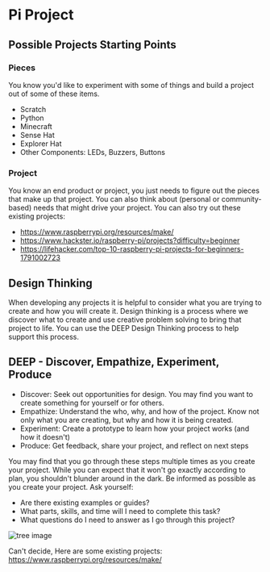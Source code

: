 # Pi Project
## Possible Projects Starting Points
### Pieces
You know you'd like to experiment with some of things and build a project out of some of these items.
- Scratch
- Python
- Minecraft
- Sense Hat
- Explorer Hat
- Other Components: LEDs, Buzzers, Buttons

### Project
You know an end product or project, you just needs to figure out the pieces that make up that project.
You can also think about (personal or community-based) needs that might drive your project. You can also try out these existing projects:
- https://www.raspberrypi.org/resources/make/
- https://www.hackster.io/raspberry-pi/projects?difficulty=beginner
- https://lifehacker.com/top-10-raspberry-pi-projects-for-beginners-1791002723


## Design Thinking
When developing any projects it is helpful to consider what you are trying to create and how you will create it. Design thinking is a process where we discover what to create and use creative problem solving to bring that project to life. You can use the DEEP Design Thinking process to help support this process.

## DEEP - Discover, Empathize, Experiment, Produce
- Discover: Seek out opportunities for design. You may find you want to create something for yourself or for others.
- Empathize: Understand the who, why, and how of the project. Know not only what you are creating, but why and how it is being created.
- Experiment: Create a prototype to learn how your project works (and how it doesn't)
- Produce: Get feedback, share your project, and reflect on next steps

You may find that you go through these steps multiple times as you create your project. While you can expect that it won't go exactly according to plan, you shouldn't blunder around in the dark. Be informed as possible as you create your project. Ask yourself:
- Are there existing examples or guides?
- What parts, skills, and time will I need to complete this task?
- What questions do I need to answer as I go through this project?

![tree image](http://infed.org/mobi/wp-content/uploads/2014/09/project-management-cappellmeister-5921913-ccbyncsa2.jpg)

Can't decide, Here are some existing projects: https://www.raspberrypi.org/resources/make/

